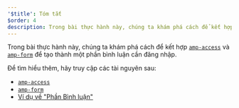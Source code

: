 ```yaml
---
'$title': Tóm tắt
$order: 4
description: Trong bài thực hành này, chúng ta khám phá cách để kết hợp amp-access và amp-form để tạo thành một phần bình luận cần đăng nhập.
---
```


Trong bài thực hành này, chúng ta khám phá cách để kết hợp [`amp-access`](../../../../documentation/components/reference/amp-access.md) và [`amp-form`](../../../../documentation/components/reference/amp-form.md) để tạo thành một phần bình luận cần đăng nhập.

Để tìm hiểu thêm, hãy truy cập các tài nguyên sau:

- [`amp-access`](../../../../documentation/components/reference/amp-access.md)
- [`amp-form`](../../../../documentation/components/reference/amp-form.md)
- [Ví dụ về "Phần Bình luận"](../../../../documentation/examples/documentation/Comment_Section.html)
